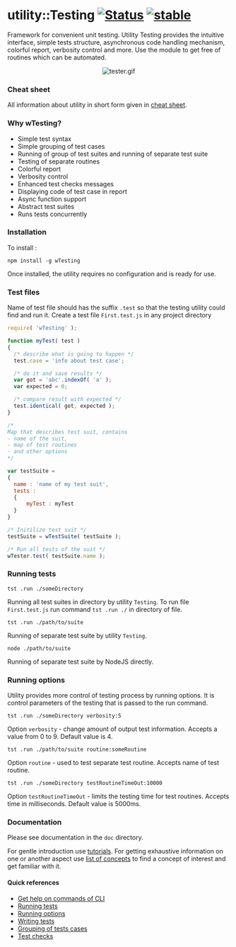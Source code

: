 
# utility::Testing  [![Status](https://github.com/Wandalen/wTesting/workflows/publish/badge.svg)](https://github.com/Wandalen/wTesting/actions?query=workflow%3Apublish) [![stable](https://img.shields.io/badge/stability-stable-green.svg)](https://github.com/emersion/stability-badges#stable)

Framework for convenient unit testing. Utility Testing provides the intuitive interface, simple tests structure, asynchronous code handling mechanism, colorful report, verbosity control and more. Use the module to get free of routines which can be automated.

<div align="center">
  <img src="./doc/images/tester.gif" alt="tester.gif">
</div>

### Cheat sheet

All information about utility in short form given in [cheat sheet](./doc/version.eng/tutorial/TestingCheatSheet.pdf).

### Why wTesting?

- Simple test syntax
- Simple grouping of test cases
- Running of group of test suites and running of separate test suite
- Testing of separate routines
- Colorful report
- Verbosity control
- Enhanced test checks messages
- Displaying code of test case in report
- Async function support
- Abstract test suites
- Runs tests concurrently

### Installation

To install :

```
npm install -g wTesting
```

Once installed, the utility requires no configuration and is ready for use.

### Test files

Name of test file should has the suffix `.test` so that the testing utility could find and run it. Create a test file `First.test.js` in any project directory

```js
require( 'wTesting' );

function myTest( test )
{
  /* describe what is going to happen */
  test.case = 'info about test case';

  /* do it and save results */
  var got = 'abc'.indexOf( 'a' );
  var expected = 0;

  /* compare result with expected */
  test.identical( got, expected );
}

/*
Map that describes test suit, contains
- name of the suit,
- map of test routines
- and other options
*/

var testSuite =
{
  name : 'name of my test suit',
  tests :
  {
      myTest : myTest
  }
}

/* Initilize test suit */
testSuite = wTestSuite( testSuite );

/* Run all tests of the suit */
wTester.test( testSuite.name );
```

### Running tests

```
tst .run ./someDirectory
```
Running all test suites in directory by utility `Testing`. To run file `First.test.js` run command `tst .run ./` in directory of file.

```
tst .run ./path/to/suite
```
Running of separate test suite by utility `Testing`.

```
node ./path/to/suite
```

Running of separate test suite by NodeJS directly.

### Running options

Utility provides more control of testing process by running options. It is control parameters of the testing that is passed to the run command.

```
tst .run ./someDirectory verbosity:5
```

Option `verbosity` - change amount of output test information. Accepts a value from 0 to 9. Default value is 4.

```
tst .run ./path/to/suite routine:someRoutine
```

Option `routine` - used to test separate test routine. Accepts name of test routine.

```
tst .run ./someDirectory testRoutineTimeOut:10000
```

Option `testRoutineTimeOut` - limits the testing time for test routines. Accepts time in milliseconds. Default value is 5000ms.

### Documentation

Please see documentation in the `doc` directory.

For gentle introduction use [tutorials](./doc/version.eng/README.md#Tutorials). For getting exhaustive information on one or another aspect use [list of concepts](./doc/version.eng/README.md#Concepts) to find a concept of interest and get familiar with it.

#### Quick references

- [Get help on commands of CLI](./doc/version.eng/tutorial/Help.md)
- [Running tests](./doc/version.eng/tutorial/Running.md)
- [Running options](./doc/version.eng/tutorial/Help.md#test-run-options-and-suite-options)
- [Writing tests](./doc/version.eng/tutorial/HelloWorld.md)
- [Grouping of tests cases](./doc/version.eng/tutorial/Report.md)
- [Test checks](./doc/version.eng/concept/TestCheck.md)
